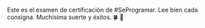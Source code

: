 Este es el examen de certificación de #SeProgramar. Lee bien cada consigna. Muchísima suerte y éxitos. :four_leaf_clover: :muscle: